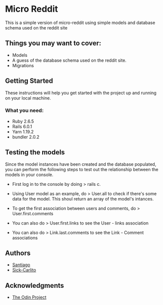 # Micro Reddit

This is a simple version of micro-reddit using simple models and database schema used on the reddit site

## Things you may want to cover:
- Models
- A guess of the database schema used on the reddit site.
- Migrations

## Getting Started

These instructions will help you get started with the project up and running on your local machine.


### What you need:

- Ruby 2.6.5
- Rails 6.0.1
- Yarn 1.19.2
- bundler 2.0.2


## Testing the models

Since the model instances have been created and the database populated, you can perform the following steps to test out the relationship between the models in your console.

- First log in to the console by doing > rails c.

- Using User model as an example, do > User.all to check if there's some data for the model. This shoul return an array of the model's intances.

- To get the first association between users and comments, do > User.first.comments

- You can also do > User.first.links to see the User - links association

- You can also do > Link.last.comments to see the Link - Comment associations

## Authors

- [Santiago](https://github.com/santiago-rodrig)
- [Sick-Carlito](https://github.com/Sick-Carlito)

## Acknowledgments

- [The Odin Project](https://www.theodinproject.com/courses/ruby-on-rails/lessons/building-with-active-record-ruby-on-rails)